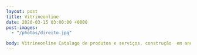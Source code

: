 ```yaml
---
layout: post
title: Vitrineonline
date: 2020-03-15 03:00:00 +0000
post-images:
  - "/photos/direito.jpg"

body: Vitrineonline Catalago de produtos e serviços, construção  em andamento.
---
```

